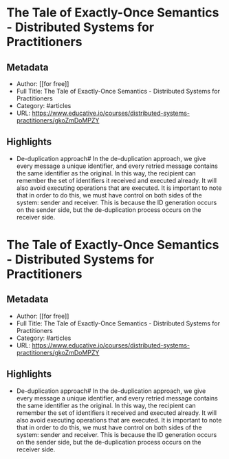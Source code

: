 # The Tale of Exactly-Once Semantics - Distributed Systems for Practitioners

## Metadata
- Author: [[for free]]
- Full Title: The Tale of Exactly-Once Semantics - Distributed Systems for Practitioners
- Category: #articles
- URL: https://www.educative.io/courses/distributed-systems-practitioners/gkoZmDoMPZY

## Highlights
- De-duplication approach# In the de-duplication approach, we give every message a unique identifier, and every retried message contains the same identifier as the original. In this way, the recipient can remember the set of identifiers it received and executed already. It will also avoid executing operations that are executed. It is important to note that in order to do this, we must have control on both sides of the system: sender and receiver. This is because the ID generation occurs on the sender side, but the de-duplication process occurs on the receiver side.
# The Tale of Exactly-Once Semantics - Distributed Systems for Practitioners

## Metadata
- Author: [[for free]]
- Full Title: The Tale of Exactly-Once Semantics - Distributed Systems for Practitioners
- Category: #articles
- URL: https://www.educative.io/courses/distributed-systems-practitioners/gkoZmDoMPZY

## Highlights
- De-duplication approach# In the de-duplication approach, we give every message a unique identifier, and every retried message contains the same identifier as the original. In this way, the recipient can remember the set of identifiers it received and executed already. It will also avoid executing operations that are executed. It is important to note that in order to do this, we must have control on both sides of the system: sender and receiver. This is because the ID generation occurs on the sender side, but the de-duplication process occurs on the receiver side.
